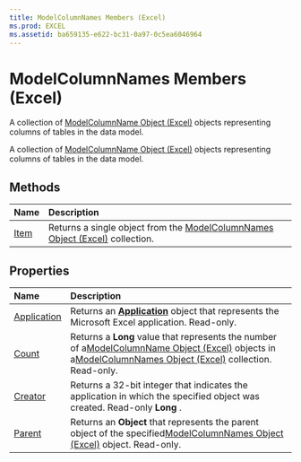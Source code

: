 ```yaml
---
title: ModelColumnNames Members (Excel)
ms.prod: EXCEL
ms.assetid: ba659135-e622-bc31-0a97-0c5ea6046964
---
```



# ModelColumnNames Members (Excel)
A collection of [ModelColumnName Object (Excel)](modelcolumnname-object-excel.md) objects representing columns of tables in the data model.

A collection of [ModelColumnName Object (Excel)](modelcolumnname-object-excel.md) objects representing columns of tables in the data model.


## Methods



|**Name**|**Description**|
|:-----|:-----|
|[Item](modelcolumnnames-item-method-excel.md)|Returns a single object from the [ModelColumnNames Object (Excel)](modelcolumnnames-object-excel.md) collection.|

## Properties



|**Name**|**Description**|
|:-----|:-----|
|[Application](modelcolumnnames-application-property-excel.md)|Returns an  **[Application](application-object-excel.md)** object that represents the Microsoft Excel application. Read-only.|
|[Count](modelcolumnnames-count-property-excel.md)|Returns a  **Long** value that represents the number of a[ModelColumnName Object (Excel)](modelcolumnname-object-excel.md) objects in a[ModelColumnNames Object (Excel)](modelcolumnnames-object-excel.md) collection. Read-only.|
|[Creator](modelcolumnnames-creator-property-excel.md)|Returns a 32-bit integer that indicates the application in which the specified object was created. Read-only  **Long** .|
|[Parent](modelcolumnnames-parent-property-excel.md)|Returns an  **Object** that represents the parent object of the specified[ModelColumnNames Object (Excel)](modelcolumnnames-object-excel.md) object. Read-only.|

